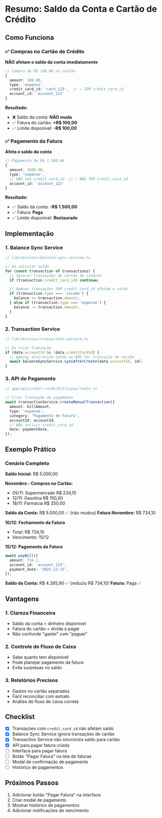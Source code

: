 # Resumo: Saldo da Conta e Cartão de Crédito

## Como Funciona

### ✅ Compras no Cartão de Crédito

**NÃO afetam o saldo da conta imediatamente**

```typescript
// Compra de R$ 100,00 no cartão
{
  amount: 100.00,
  type: 'expense',
  credit_card_id: 'card_123',  // ← TEM credit_card_id
  account_id: 'account_123'
}
```

**Resultado:**

- ❌ Saldo da conta: **NÃO muda**
- ✅ Fatura do cartão: **+R$ 100,00**
- ✅ Limite disponível: **-R$ 100,00**

### ✅ Pagamento da Fatura

**Afeta o saldo da conta**

```typescript
// Pagamento de R$ 1.500,00
{
  amount: 1500.00,
  type: 'expense',
  // NÃO tem credit_card_id  // ← NÃO TEM credit_card_id
  account_id: 'account_123'
}
```

**Resultado:**

- ✅ Saldo da conta: **-R$ 1.500,00**
- ✅ Fatura: **Paga**
- ✅ Limite disponível: **Restaurado**

## Implementação

### 1. Balance Sync Service

```typescript
// lib/services/balance-sync.service.ts

// Ao calcular saldo
for (const transaction of transactions) {
  // Ignorar transações de cartão de crédito
  if (transaction.credit_card_id) continue;

  // Apenas transações SEM credit_card_id afetam o saldo
  if (transaction.type === 'income') {
    balance += transaction.amount;
  } else if (transaction.type === 'expense') {
    balance -= transaction.amount;
  }
}
```

### 2. Transaction Service

```typescript
// lib/services/transaction.service.ts

// Ao criar transação
if (data.accountId && !data.creditCardId) {
  // Apenas sincroniza saldo se NÃO for transação de cartão
  await balanceSyncService.syncAfterCreate(data.accountId, id);
}
```

### 3. API de Pagamento

```typescript
// app/api/credit-cards/bills/pay/route.ts

// Criar transação de pagamento
await transactionService.createManualTransaction({
  amount: billAmount,
  type: 'expense',
  category: 'Pagamento de Fatura',
  accountId: accountId,
  // NÃO incluir credit_card_id
  date: paymentDate,
});
```

## Exemplo Prático

### Cenário Completo

**Saldo Inicial:** R$ 5.000,00

**Novembro - Compras no Cartão:**

- 05/11: Supermercado R$ 234,10
- 12/11: Gasolina R$ 150,00
- 18/11: Farmácia R$ 350,00

**Saldo da Conta:** R$ 5.000,00 ✅ (não mudou)
**Fatura Novembro:** R$ 734,10

**10/12: Fechamento da Fatura**

- Total: R$ 734,10
- Vencimento: 15/12

**15/12: Pagamento da Fatura**

```typescript
await payBill({
  amount: 734.1,
  account_id: 'account_123',
  payment_date: '2025-12-15',
});
```

**Saldo da Conta:** R$ 4.265,90 ✅ (reduziu R$ 734,10)
**Fatura:** Paga ✅

## Vantagens

### 1. Clareza Financeira

- Saldo da conta = dinheiro disponível
- Fatura do cartão = dívida a pagar
- Não confunde "gastei" com "paguei"

### 2. Controle de Fluxo de Caixa

- Sabe quanto tem disponível
- Pode planejar pagamento da fatura
- Evita surpresas no saldo

### 3. Relatórios Precisos

- Gastos no cartão separados
- Fácil reconciliar com extrato
- Análise de fluxo de caixa correta

## Checklist

- [x] Transações com `credit_card_id` não afetam saldo
- [x] Balance Sync Service ignora transações de cartão
- [x] Transaction Service não sincroniza saldo para cartão
- [x] API para pagar fatura criada
- [ ] Interface para pagar fatura
- [ ] Botão "Pagar Fatura" na tela de faturas
- [ ] Modal de confirmação de pagamento
- [ ] Histórico de pagamentos

## Próximos Passos

1. Adicionar botão "Pagar Fatura" na interface
2. Criar modal de pagamento
3. Mostrar histórico de pagamentos
4. Adicionar notificações de vencimento
